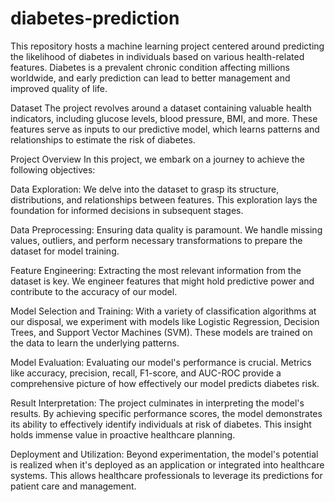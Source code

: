# diabetes-prediction
This repository hosts a machine learning project centered around predicting the likelihood of diabetes in individuals based on various health-related features. Diabetes is a prevalent chronic condition affecting millions worldwide, and early prediction can lead to better management and improved quality of life.

Dataset
The project revolves around a dataset containing valuable health indicators, including glucose levels, blood pressure, BMI, and more. These features serve as inputs to our predictive model, which learns patterns and relationships to estimate the risk of diabetes.

Project Overview
In this project, we embark on a journey to achieve the following objectives:

Data Exploration: We delve into the dataset to grasp its structure, distributions, and relationships between features. This exploration lays the foundation for informed decisions in subsequent stages.

Data Preprocessing: Ensuring data quality is paramount. We handle missing values, outliers, and perform necessary transformations to prepare the dataset for model training.

Feature Engineering: Extracting the most relevant information from the dataset is key. We engineer features that might hold predictive power and contribute to the accuracy of our model.

Model Selection and Training: With a variety of classification algorithms at our disposal, we experiment with models like Logistic Regression, Decision Trees, and Support Vector Machines (SVM). These models are trained on the data to learn the underlying patterns.

Model Evaluation: Evaluating our model's performance is crucial. Metrics like accuracy, precision, recall, F1-score, and AUC-ROC provide a comprehensive picture of how effectively our model predicts diabetes risk.

Result Interpretation: The project culminates in interpreting the model's results. By achieving specific performance scores, the model demonstrates its ability to effectively identify individuals at risk of diabetes. This insight holds immense value in proactive healthcare planning.

Deployment and Utilization: Beyond experimentation, the model's potential is realized when it's deployed as an application or integrated into healthcare systems. This allows healthcare professionals to leverage its predictions for patient care and management.
